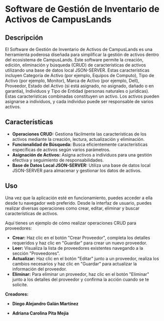 # Software de Gestión de Inventario de Activos de CampusLands

## Descripción

El Software de Gestión de Inventario de Activos de CampusLands es una herramienta poderosa diseñada para simplificar la gestión de activos dentro del ecosistema de CampusLands. Este software permite la creación, edición, eliminación y búsqueda (CRUD) de características de activos utilizando una base de datos local JSON-SERVER. Estas características incluyen Categoría de Activo (por ejemplo, Equipos de Computo), Tipo de Activo (por ejemplo, Monitor), Marca de Activo (por ejemplo, Dell), Proveedor, Estado del Activo (si está asignado, no asignado, dañado o en garantía), Individuos y Tipo de Entidad (personas naturales o jurídicas). Estas características combinadas constituyen un activo. Los activos pueden asignarse a individuos, y cada individuo puede ser responsable de varios activos.

## Características

- **Operaciones CRUD:** Gestiona fácilmente las características de los activos mediante la creación, lectura, actualización y eliminación.
- **Funcionalidad de Búsqueda:** Busca eficientemente características específicas de activos según varios parámetros.
- **Asignación de Activos:** Asigna activos a individuos para una gestión efectiva y seguimiento de responsabilidades.
- **Base de Datos Local JSON-SERVER:** Utiliza una base de datos local JSON-SERVER para almacenar y gestionar los datos de activos.

## Uso

Una vez que la aplicación esté en funcionamiento, puedes acceder a ella desde tu navegador web preferido. Desde la interfaz de usuario, puedes realizar diversas operaciones como crear, editar, eliminar y buscar características de activos.

Aquí tienes un ejemplo de cómo realizar operaciones CRUD para proveedores:

- **Crear:** Haz clic en el botón "Crear Proveedor", completa los detalles requeridos y haz clic en "Guardar" para crear un nuevo proveedor.
- **Leer:** Visualiza la lista de proveedores existentes navegando a la sección "Proveedores".
- **Actualizar:** Haz clic en el botón "Editar" junto a un proveedor, realiza los cambios necesarios y haz clic en "Guardar" para actualizar la información del proveedor.
- **Eliminar:** Para eliminar un proveedor, haz clic en el botón "Eliminar" junto a los detalles del proveedor y confirma la acción cuando se te solicite.

**Creadores:**

- **Diego Alejandro Galán Martínez**

- **Adriana Carolina Pita Mejía**

  